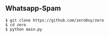 ## Whatsapp-Spam
    $ git clone https://github.com/zero0xy/zero
    $ cd zero
    $ python main.py
